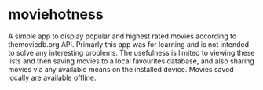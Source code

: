 # moviehotness
A simple app to display popular and highest rated movies according to themoviedb.org API. Primarly this app was for learning and is not intended to solve any interesting problems. The usefulness is limited to viewing these lists and then saving movies to a local favourites database, and also sharing movies via any available means on the installed device. Movies saved locally are available offline.
